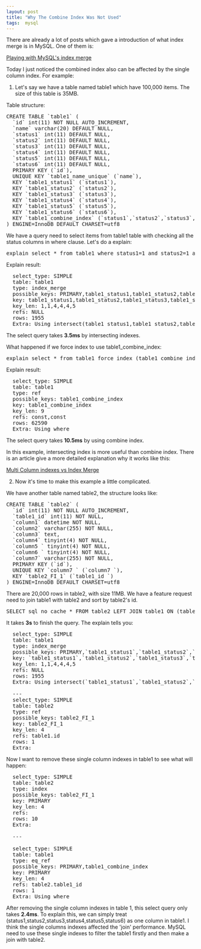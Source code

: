 ```yaml
---
layout: post
title: "Why The Combine Index Was Not Used"
tags:  mysql
---
```


There are already a lot of posts which gave a introduction of what index merge is in MySQL. One of them is:

<a href='http://brian.moonspot.net/2008/04/22/playing-with-mysql-index-merge/'>Playing with MySQL's index merge</a>

Today I just noticed the combined index also can be affected by the single column index. For example:

1. Let's say we have a table named table1 which have 100,000 items. The size of this table is 35MB.

Table structure:

<pre>
CREATE TABLE `table1` (
  `id` int(11) NOT NULL AUTO_INCREMENT,
  `name` varchar(20) DEFAULT NULL,
  `status1` int(11) DEFAULT NULL,
  `status2` int(11) DEFAULT NULL,
  `status3` int(11) DEFAULT NULL,
  `status4` int(11) DEFAULT NULL,
  `status5` int(11) DEFAULT NULL,
  `status6` int(11) DEFAULT NULL,
  PRIMARY KEY (`id`),
  UNIQUE KEY `table1_name_unique` (`name`),
  KEY `table1_status1` (`status1`),
  KEY `table1_status2` (`status2`),
  KEY `table1_status3` (`status3`),
  KEY `table1_status4` (`status4`),
  KEY `table1_status5` (`status5`),
  KEY `table1_status6` (`status6`),
  KEY `table1_combine_index` (`status1`,`status2`,`status3`,`status4`,`status5`,`status6``)
) ENGINE=InnoDB DEFAULT CHARSET=utf8
</pre>

We have a query need to select items from table1 table with checking all the status columns in where clause. Let's do a explain:

<pre>
explain select * from table1 where status1=1 and status2=1 and status3=1 and status4=1 and status5=1 and status6=1  
</pre>

Explain result:

<pre>
  select_type: SIMPLE
  table: table1
  type: index_merge
  possible_keys: PRIMARY,table1_status1,table1_status2,table1_status3,table1_status4,table1_status5,table1_status6,table1_combine_index
  key: table1_status1,table1_status2,table1_status3,table1_status4,table1_status5,table1_status6
  key_len: 1,1,4,4,4,5
  refs: NULL
  rows: 1955
  Extra: Using intersect(table1_status1,table1_status2,table1_status3,table1_status4,table1_status5,table1_status6); Using where
</pre>

The select query takes <b>3.5ms</b> by intersecting indexes.

What happened if we force index to use table1_combine_index:

<pre>
explain select * from table1 force index (table1_combine_index)  where status1=1 and status2=1 and status3=1 and status4=1 and status5=1 and status6=1  
</pre>

Explain result:

<pre>
  select_type: SIMPLE
  table: table1
  type: ref
  possible_keys: table1_combine_index
  key: table1_combine_index
  key_len: 9
  refs: const,const
  rows: 62590
  Extra: Using where
</pre>

The select query takes <b>10.5ms</b> by using combine index.

In this example, intersecting index is more useful than combine index. There is an article give a more detailed explanation why it works like this:

<a href='http://www.mysqlperformanceblog.com/2009/09/19/multi-column-indexes-vs-index-merge/'>Multi Column indexes vs Index Merge</a>


2. Now it's time to make this example a little complicated.

We have another table named table2, the structure looks like:

<pre>
CREATE TABLE `table2` (
  `id` int(11) NOT NULL AUTO_INCREMENT,
  `table1_id` int(11) NOT NULL,
  `column1` datetime NOT NULL,
  `column2` varchar(255) NOT NULL,
  `column3` text,
  `column4` tinyint(4) NOT NULL,
  `column5 ` tinyint(4) NOT NULL,
  `column6 ` tinyint(4) NOT NULL,
  `column7` varchar(255) NOT NULL,
  PRIMARY KEY (`id`),
  UNIQUE KEY `column7 ` (`column7 `),
  KEY `table2_FI_1` (`table1_id `)
) ENGINE=InnoDB DEFAULT CHARSET=utf8
</pre>

There are 20,000 rows in table2, with size 11MB. We have a feature request need to join table1 with table2 and sort by table2's id.

<pre>
SELECT sql_no_cache * FROM table2 LEFT JOIN table1 ON (table2.table1_id = table1.id) WHERE table1.status1=1 and table1.status2=1 and table1.status3=1 and table1.status4=1 and table1.status5=1 and table1.status6=1 ORDER BY table2.id DESC LIMIT 10;
</pre>

It takes <b>3s</b> to finish the query. The explain tells you:

<pre>
  select_type: SIMPLE
  table: table1
  type: index_merge
  possible_keys: PRIMARY,`table1_status1`,`table1_status2`,`table1_status3`,`table1_status4`,`table1_status5`,`table1_status6`,`table1_combine_index`
  key: `table1_status1`,`table1_status2`,`table1_status3`,`table1_status4`,`table1_status5`,`table1_status6`
  key_len: 1,1,4,4,4,5
  refs: NULL
  rows: 1955
  Extra: Using intersect(`table1_status1`,`table1_status2`,`table1_status3`,`table1_status4`,`table1_status5`,`table1_status6`); Using where
  
  ---
  select_type: SIMPLE
  table: table2
  type: ref
  possible_keys: table2_FI_1
  key: table2_FI_1
  key_len: 4
  refs: table1.id
  rows: 1
  Extra:  
</pre>

Now I want to remove these single column indexes in table1 to see what will happen:

<pre>
  select_type: SIMPLE
  table: table2
  type: index
  possible_keys: table2_FI_1
  key: PRIMARY
  key_len: 4
  refs: 
  rows: 10
  Extra:
  
  ---
  
  select_type: SIMPLE
  table: table1
  type: eq_ref
  possible_keys: PRIMARY,table1_combine_index
  key: PRIMARY
  key_len: 4
  refs: table2.table1_id
  rows: 1
  Extra: Using where
</pre>


After removing the single column indexes in table 1, this select query only takes <b>2.4ms</b>. To explain this, we can simply treat (status1,status2,status3,status4,status5,status6) as one column in table1. I think the single columns indexes affected the 'join' performance. MySQL need to use these single indexes to filter the table1 firstly and then make a join with table2.

